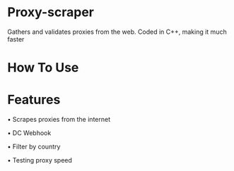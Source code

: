 # Proxy-scraper
Gathers and validates proxies from the web.
Coded in C++, making it much faster
# How To Use

# Features
• Scrapes proxies from the internet

• DC Webhook

• Filter by country

• Testing proxy speed
